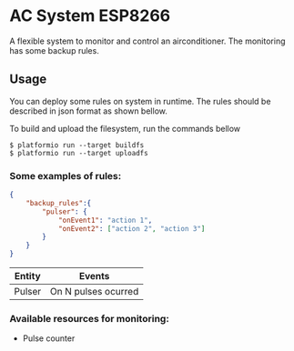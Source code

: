 # AC System ESP8266

A flexible system to monitor and control an airconditioner. The monitoring has some backup rules.

## Usage
You can deploy some rules on system in runtime. The rules should be described in json format as shown bellow.

To build and upload the filesystem, run the commands bellow

```console
$ platformio run --target buildfs
$ platformio run --target uploadfs
```


### Some examples of rules:
```json
{
    "backup_rules":{
        "pulser": {
            "onEvent1": "action 1",
            "onEvent2": ["action 2", "action 3"]
        }
    }
}
```


| Entity        | Events              | 
| ------------- |:-------------------:| 
| Pulser        | On N pulses ocurred | 

### Available resources for monitoring:
* Pulse counter

